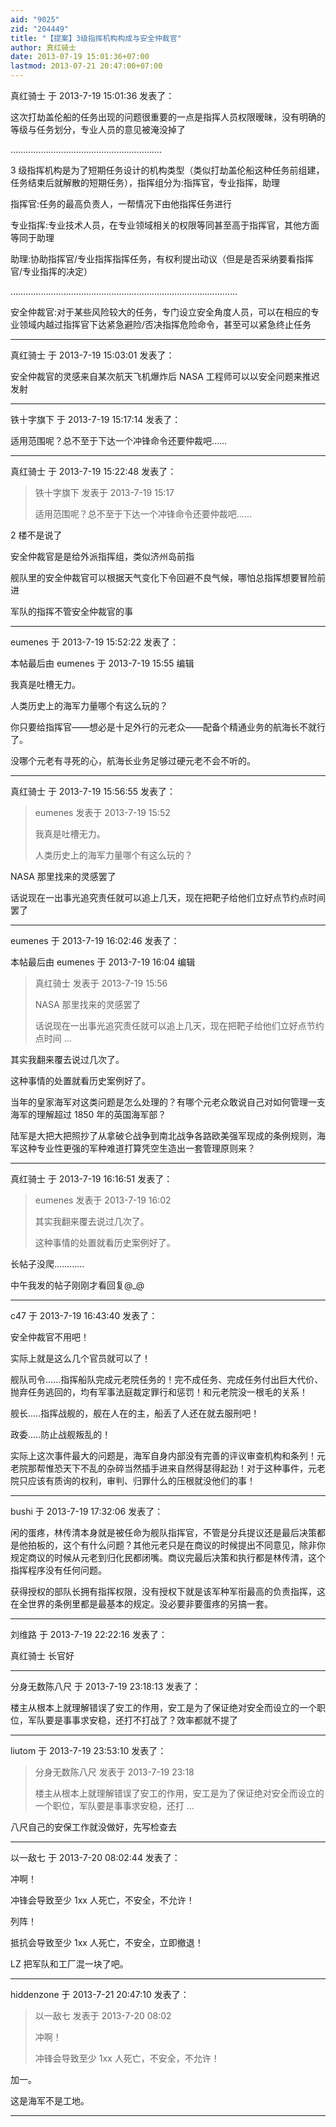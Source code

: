 ```yaml
---
aid: "9025"
zid: "204449"
title: "【提案】3级指挥机构构成与安全仲裁官"
author: 真红骑士
date: 2013-07-19 15:01:36+07:00
lastmod: 2013-07-21 20:47:00+07:00
---
```


真红骑士 于 2013-7-19 15:01:36 发表了：

这次打劫盖伦船的任务出现的问题很重要的一点是指挥人员权限暧昧，没有明确的等级与任务划分，专业人员的意见被淹没掉了

……………………………………………………

3 级指挥机构是为了短期任务设计的机构类型（类似打劫盖伦船这种任务前组建，任务结束后就解散的短期任务），指挥组分为:指挥官，专业指挥，助理

指挥官:任务的最高负责人，一帮情况下由他指挥任务进行

专业指挥:专业技术人员，在专业领域相关的权限等同甚至高于指挥官，其他方面等同于助理

助理:协助指挥官/专业指挥指挥任务，有权利提出动议（但是是否采纳要看指挥官/专业指挥的决定）

………………………………………………………………………………

安全仲裁官:对于某些风险较大的任务，专门设立安全角度人员，可以在相应的专业领域内越过指挥官下达紧急避险/否决指挥危险命令，甚至可以紧急终止任务

---

真红骑士 于 2013-7-19 15:03:01 发表了：

安全仲裁官的灵感来自某次航天飞机爆炸后 NASA 工程师可以以安全问题来推迟发射

---

铁十字旗下 于 2013-7-19 15:17:14 发表了：

适用范围呢？总不至于下达一个冲锋命令还要仲裁吧……

---

真红骑士 于 2013-7-19 15:22:48 发表了：

> 铁十字旗下 发表于 2013-7-19 15:17
>
> 适用范围呢？总不至于下达一个冲锋命令还要仲裁吧……

2 楼不是说了

安全仲裁官是是给外派指挥组，类似济州岛前指

舰队里的安全仲裁官可以根据天气变化下令回避不良气候，哪怕总指挥想要冒险前进

军队的指挥不管安全仲裁官的事

---

eumenes 于 2013-7-19 15:52:22 发表了：

本帖最后由 eumenes 于 2013-7-19 15:55 编辑

我真是吐槽无力。

人类历史上的海军力量哪个有这么玩的？

你只要给指挥官——想必是十足外行的元老众——配备个精通业务的航海长不就行了。

没哪个元老有寻死的心，航海长业务足够过硬元老不会不听的。

---

真红骑士 于 2013-7-19 15:56:55 发表了：

> eumenes 发表于 2013-7-19 15:52
>
> 我真是吐槽无力。
>
> 人类历史上的海军力量哪个有这么玩的？

NASA 那里找来的灵感罢了

话说现在一出事光追究责任就可以追上几天，现在把靶子给他们立好点节约点时间罢了

---

eumenes 于 2013-7-19 16:02:46 发表了：

本帖最后由 eumenes 于 2013-7-19 16:04 编辑

> 真红骑士 发表于 2013-7-19 15:56
>
> NASA 那里找来的灵感罢了
>
> 话说现在一出事光追究责任就可以追上几天，现在把靶子给他们立好点节约点时间 ...

其实我翻来覆去说过几次了。

这种事情的处置就看历史案例好了。

当年的皇家海军对这类问题是怎么处理的？有哪个元老众敢说自己对如何管理一支海军的理解超过 1850 年的英国海军部？

陆军是大把大把照抄了从拿破仑战争到南北战争各路欧美强军现成的条例规则，海军这种专业性更强的军种难道打算凭空生造出一套管理原则来？

---

真红骑士 于 2013-7-19 16:16:51 发表了：

> eumenes 发表于 2013-7-19 16:02
>
> 其实我翻来覆去说过几次了。
>
> 这种事情的处置就看历史案例好了。

长帖子没爬…………

中午我发的帖子刚刚才看回复@\_@

---

c47 于 2013-7-19 16:43:40 发表了：

安全仲裁官不用吧！

实际上就是这么几个官员就可以了！

舰队司令......指挥船队完成元老院任务的！完不成任务、完成任务付出巨大代价、抛弃任务逃回的，均有军事法庭裁定罪行和惩罚！和元老院没一根毛的关系！

舰长.....指挥战舰的，舰在人在的主，船丢了人还在就去服刑吧！

政委.....防止战舰叛乱的！

实际上这次事件最大的问题是，海军自身内部没有完善的评议审查机构和条列！元老院那帮惟恐天下不乱的杂碎当然插手进来自然得瑟得起劲！对于这种事件，元老院只应该有质询的权利，审判、归罪什么的压根就没他们的事！

---

bushi 于 2013-7-19 17:32:06 发表了：

闲的蛋疼，林传清本身就是被任命为舰队指挥官，不管是分兵提议还是最后决策都是他拍板的，这个有什么问题？其他元老只是在商议的时候提出不同意见，除非你规定商议的时候从元老到归化民都闭嘴。商议完最后决策和执行都是林传清，这个指挥程序没有任何问题。

获得授权的部队长拥有指挥权限，没有授权下就是该军种军衔最高的负责指挥，这在全世界的条例里都是最基本的规定。没必要非要蛋疼的另搞一套。

---

刘维路 于 2013-7-19 22:22:16 发表了：

真红骑士 长官好

---

分身无数陈八尺 于 2013-7-19 23:18:13 发表了：

楼主从根本上就理解错误了安工的作用，安工是为了保证绝对安全而设立的一个职位，军队要是事事求安稳，还打不打战了？效率都就不提了

---

liutom 于 2013-7-19 23:53:10 发表了：

> 分身无数陈八尺 发表于 2013-7-19 23:18
>
> 楼主从根本上就理解错误了安工的作用，安工是为了保证绝对安全而设立的一个职位，军队要是事事求安稳，还打 ...

八尺自己的安保工作就没做好，先写检查去

---

以一敌七 于 2013-7-20 08:02:44 发表了：

冲啊！

冲锋会导致至少 1xx 人死亡，不安全，不允许！

列阵！

抵抗会导致至少 1xx 人死亡，不安全，立即撤退！

LZ 把军队和工厂混一块了吧。

---

hiddenzone 于 2013-7-21 20:47:10 发表了：

> 以一敌七 发表于 2013-7-20 08:02
>
> 冲啊！
>
> 冲锋会导致至少 1xx 人死亡，不安全，不允许！

加一。

这是海军不是工地。

---
